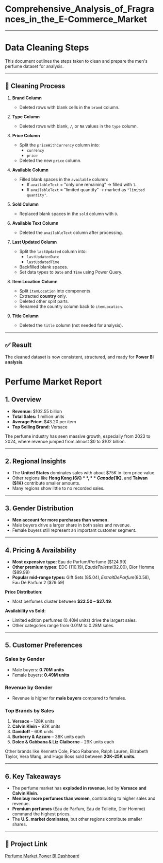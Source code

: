 # Comprehensive_Analysis_of_Fragrances_in_the_E-Commerce_Market
---
# Data Cleaning Steps

This document outlines the steps taken to clean and prepare the men's perfume dataset for analysis.

---

## 🧹 Cleaning Process

1. **Brand Column**
   - Deleted rows with blank cells in the `brand` column.

2. **Type Column**
   - Deleted rows with blank, `/`, or `NA` values in the `type` column.

3. **Price Column**
   - Split the `priceWithCurrency` column into:
     - `currency`
     - `price`
   - Deleted the new `price` column.

4. **Available Column**
   - Filled blank spaces in the `available` column:
     - If `availableText` = "only one remaining" → filled with `1`.
     - If `availableText` = "limited quantity" → marked as `"limited quantity"`.

5. **Sold Column**
   - Replaced blank spaces in the `sold` column with `0`.

6. **Available Text Column**
   - Deleted the `availableText` column after processing.

7. **Last Updated Column**
   - Split the `lastUpdated` column into:
     - `lastUpdatedDate`
     - `lastUpdatedTime`
   - Backfilled blank spaces.
   - Set data types to `Date` and `Time` using Power Query.

8. **Item Location Column**
   - Split `itemLocation` into components.
   - Extracted **country** only.
   - Deleted other split parts.
   - Renamed the country column back to `itemLocation`.

9. **Title Column**
   - Deleted the `title` column (not needed for analysis).

---

## ✅ Result
The cleaned dataset is now consistent, structured, and ready for **Power BI analysis**.


# Perfume Market Report  

## 1. Overview  
- **Revenue:** $102.55 billion  
- **Total Sales:** 1 million units  
- **Average Price:** $43.20 per item  
- **Top Selling Brand:** Versace  

The perfume industry has seen massive growth, especially from 2023 to 2024, where revenue jumped from almost $0 to $102 billion.  

---

## 2. Regional Insights  
- The **United States** dominates sales with about $75K in item price value.  
- Other regions like **Hong Kong ($6K)**, **Canada ($1K)**, and **Taiwan ($1K)** contribute smaller amounts.  
- Many regions show little to no recorded sales.  

---

## 3. Gender Distribution  
- **Men account for more purchases than women.**  
- Male buyers drive a larger share in both sales and revenue.  
- Female buyers still represent an important customer segment.  

---

## 4. Pricing & Availability  
- **Most expensive type:** Eau de Parfum/Perfume ($124.99)  
- **Other premium types:** EDC ($110.19), Eau de Toilette ($92.00), Dior Homme ($89.99)  
- **Popular mid-range types:** Gift Sets ($85.04), Extrait De Parfum ($80.58), Eau De Parfum 2 ($79.59)  

**Price Distribution:**  
- Most perfumes cluster between **$22.50 – $27.49**.  

**Availability vs Sold:**  
- Limited edition perfumes (0.40M units) drive the largest sales.  
- Other categories range from 0.01M to 0.28M sales.  

---

## 5. Customer Preferences  
### Sales by Gender  
- Male buyers: **0.70M units**  
- Female buyers: **0.49M units**  

### Revenue by Gender  
- Revenue is higher for **male buyers** compared to females.  

### Top Brands by Sales  
1. **Versace** – 128K units  
2. **Calvin Klein** – 92K units  
3. **Davidoff** – 60K units  
4. **Burberry & Azzaro** – 38K units each  
5. **Dolce & Gabbana & Liz Claiborne** – 29K units each  

Other brands like Kenneth Cole, Paco Rabanne, Ralph Lauren, Elizabeth Taylor, Vera Wang, and Hugo Boss sold between **20K–25K units**.  

---

## 6. Key Takeaways  
- The perfume market has **exploded in revenue**, led by **Versace and Calvin Klein**.  
- **Men buy more perfumes than women**, contributing to higher sales and revenue.  
- **Premium perfumes** (Eau de Parfum, Eau de Toilette, Dior Homme) command the highest prices.  
- The **U.S. market dominates**, but other regions contribute smaller shares.  

---

## 🔗 Project Link  
[Perfume Market Power BI Dashboard]([https://app.powerbi.com/reportEmbed?reportId=51152078-6dea-4f1e-b74b-b2fa6b30a7f5&autoAuth=true&ctid=d9d0ebca-a20f-4243-b258-ed1953e0ed58](https://app.powerbi.com/view?r=eyJrIjoiMzBmY2MwM2MtOGJjYy00NDA5LThhYjEtNzg5MTI4ZWQ5M2Y4IiwidCI6ImQ5ZDBlYmNhLWEyMGYtNDI0My1iMjU4LWVkMTk1M2UwZWQ1OCJ9))  

